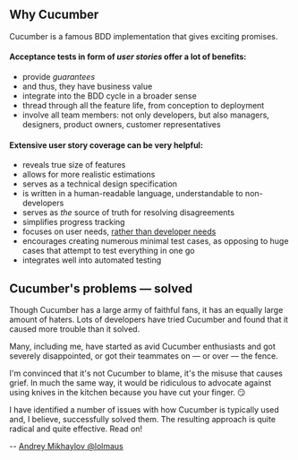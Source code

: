 ## Why Cucumber

Cucumber is a famous BDD implementation that gives exciting promises.



#### Acceptance tests in form of <em>user stories</em> offer a lot of benefits:

* provide <em>guarantees</em>
* and thus, they have business value
* integrate into the BDD cycle in a broader sense
* thread through all the feature life, from conception to deployment
* involve all team members: not only developers, but also managers, designers, product owners, customer representatives



#### Extensive user story coverage can be very helpful:

* reveals true size of features
* allows for more realistic estimations
* serves as a technical design specification
* is written in a human-readable language, understandable to non-developers
* serves as <em>the</em> source of truth for resolving disagreements
* simplifies progress tracking
* focuses on user needs, [rather than developer needs](https://www.goodreads.com/book/show/44098.The_Inmates_Are_Running_the_Asylum)
* encourages creating numerous minimal test cases, as opposing to huge cases that attempt to test everything in one go
* integrates well into automated testing



## Cucumber's problems — solved

Though Cucumber has a large army of faithful fans, it has an equally large amount of haters. Lots of developers have tried Cucumber and found that it caused more trouble than it solved.

Many, including me, have started as avid Cucumber enthusiasts and got severely disappointed, or got their teammates on — or over — the fence.

I'm convinced that it's not Cucumber to blame, it's the misuse that causes grief. In much the same way, it would be ridiculous to advocate against using knives in the kitchen because you have cut your finger. 😏

I have identified a number of issues with how Cucumber is typically used and, I believe, successfully solved them. The resulting approach is quite radical and quite effective. Read on!

-- [Andrey Mikhaylov @lolmaus](https://github.com/lolmaus)
